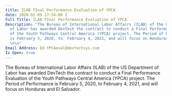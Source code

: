 ```yaml
---
title: ILAB FInal Performance Evaluation of YPCA
date: 2020-02-05 17:54:00 Z
Full Title: ILAB FInal Performance Evaluation of YPCA
Description: "The Bureau of International Labor Affairs (ILAB) of the US Department
  of Labor has awarded DevTech the contract to conduct a Final Performance Evaluation
  of the Youth Pathways Central America (YPCA) project. The Period of Performance
  is February 5, 2020, to  February 4, 2021, and will focus on Honduras and El Salvador.
  \n\n"
Email Address: Ed-YPCAeval@devtechsys.com
Is Open: true
---
```


The Bureau of International Labor Affairs (ILAB) of the US Department of Labor has awarded DevTech the contract to conduct a Final Performance Evaluation of the Youth Pathways Central America (YPCA) project. The Period of Performance is February 5, 2020, to  February 4, 2021, and will focus on Honduras and El Salvador. 


